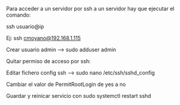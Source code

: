 Para acceder a un servidor por ssh a un servidor hay que ejecutar el comando:

ssh usuario@ip

Ej: ssh cmoyano@192.168.1.115

Crear usuario admin --> sudo adduser admin

Quitar permiso de acceso por ssh:

   Editar fichero config ssh --> sudo nano /etc/ssh/sshd_config

   Cambiar el valor de PermitRootLogin de yes a no

   Guardar y reinicar servicio con sudo systemctl restart sshd


